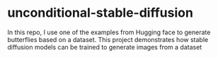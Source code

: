 # unconditional-stable-diffusion
In this repo, I use one of the examples from Hugging face to generate butterflies based on a dataset. This project demonstrates how  stable diffusion models can be trained to generate images from a dataset
